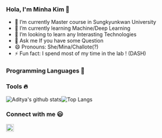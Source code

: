 ### Hola, I'm Minha Kim 👋
- 🔭 I’m currently Master course in Sungkyunkwan University
- 🌱 I’m currently learning Machine/Deep Learning
- 👯 I’m looking to learn any Interasting Technologies
- 💬 Ask me If you have some Question
- 😄 Pronouns: She/Mina/Challote(?)
- ⚡ Fun fact: I spend most of my time in the lab ! (DASH)


### Programming Languages  :rocket:


### Tools :fire:

![Aditya's github stats](https://github-readme-stats.vercel.app/api?username=alsgkals2)![Top Langs](https://github-readme-stats.vercel.app/api/top-langs/?username=alsgkals2&layout=compact)

### Connect with me :smiley:
<a href="https://www.instagram.com/dearhamin/">
  <img align="left" alt="minha Instagram" width="21px" src="https://github.com/dearhamin/dearhamin/blob/master/images/connect_with_me_images/instagram-main.svg" />
</a>

